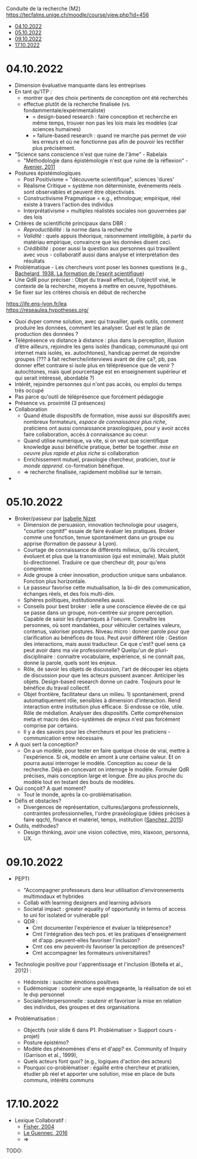 Conduite de la recherche (M2)
https://tecfalms.unige.ch/moodle/course/view.php?id=456

<!-- vim-markdown-toc GFM -->

* [04.10.2022](#04102022)
* [05.10.2022](#05102022)
* [09.10.2022](#09102022)
* [17.10.2022](#17102022)

<!-- vim-markdown-toc -->

# 04.10.2022

- Dimension évaluative manquante dans les entreprises
- En tant qu'ITP :
    - montrer que des choix pertinents de conception ont été recherchés
    - effectue plutôt de la recherche finalisée (vs. fondammentale/expérimentaliste)
        - = design-based research : faire conception et recherche en même temps, trouver non pas les lois mais les modèles (car sciences humaines)
        - = failure-based research : quand ne marche pas permet de voir les erreurs et où ne fonctionne pas afin de pouvoir les rectifier plus précisément.
- "Science sans conscience n'est que ruine de l'âme" - Rabelais
    - "Méthodologie dans épistémologie n'est que ruine de la réflexion" - [Avenier, 2011](https://halshs.archives-ouvertes.fr/halshs-00642673)
- Postures épistémologiques
    - Post Positivisme = "découverte scientifique", sciences 'dures'
    - Réalisme Critique = système non déterministe, événements réels sont observables et peuvent être objectivisés.
    - Constructivisme Pragmatique = e.g., ethnologue; empirique, réel existe à travers l'action des individus
    - Interprétativisme = multiples réalistés sociales non gouvernées par des lois
- Critères de scientificité principaux dans DBR :
    - *Reproductibilité* : la norme dans la recherche
    - *Validité* : quels appuis théorique, raisonnement intelligible, à partir du matériau empirique, convaincre que les données disent ceci.
    - *Crédibilité* : poser aussi la question aux personnes qui travaillent avec vous - collaboratif aussi dans analyse et interprétation des résultats
- Problématique - Les chercheurs vont poser les bonnes questions (e.g., [Bachelard, 1938. La formation de l'esprit scientifique](https://www.cairn.info/histoire-et-philosophie-des-sciences--9782361060398-page-161.htm))
- Une QdR pour préciser : Objet du travail effectué, l'objectif visé, le contexte de la recherche, moyens à mettre en oeuvre, hypothèses.
- Se fixer sur les critères choisis en début de recherche

https://ife.ens-lyon.fr/lea <br>
https://reseaulea.hypotheses.org/ <br>

- Quoi dvper comme solution, avec qui travailler, quels outils, comment produire les données, comment les analyser. Quel est le plan de production des données ?
- Téléprésence vs distance à distance : plus dans la perception, illusion d'être ailleurs, rejoindre les gens isolés (handicap, communauté qui ont internet mais isolés, ex. autochtones), handicap permet de rejoindre groupes (??? à fait recherche/interviews avant de dire ça?, pb, pas donner effet contraire si isole plus en téléprésence que de venir ? autochtones, mais quel pourcentage est en enseignement supérieur et qui serait intéressé, abordable ?)
- Intérêt, rejoindre personnes qui n'ont pas accès, ou emploi du temps très occupé
- Pas parce qu'outil de téléprésence que forcément pédagogie
- Présence vs. proximité (3 présences)
- Collaboration
    - Quand étude dispositifs de formation, mise aussi sur dispositifs avec nombreux formateurs, *espace de connaissance plus riche*, praticiens ont aussi connaissance praxologiques, pour y avoir accès faire collaboration, accès à connaissance au coeur.
    - Quand utilise numérique, va vite, si on veut que scientifique knowledge aussi bénéficie pratique, better be together. *mise en oeuvre plus rapide et plus riche* si collaboration
    - Enrichissement mutuel, praxologie chercheur, praticien, *tout le monde apprend*. co-formation bénéfique.
    - => recherche finalisée, rapidement mobilisé sur le terrain. 
- 
# 05.10.2022

- Broker/passeur par [Isabelle Nizet](https://www.griemetic.ca/team/isabelle-nizet-2/)
    - Dimension de persuasion, innovation technologie pour usagers, "courtier cognitif" essaie de faire évaluer les pratiques. Broker comme une fonction, tenue spontanément dans un groupe ou apprise (formation de passeur à Lyon).
    - Courtage de connaissance de différents milieux, qu'ils circulent, évoluent et plus que la transmission (qui est minimale). Mais plutôt bi-directionnel. Traduire ce que chercheur dit, pour qu'ens comprenne. 
    - Aide groupe à créer innovation, production unique sans unbalance. Fonction plus horizontale.
    - Le passeur favorise cette mutualisation, la bi-dir des communication, échanges réels, et des fois multi-dim.
    - Sphères politiques, institutionnelles aussi.
    - Conseils pour best broker : ielle a une conscience élevée de ce qui se passe dans un groupe, non-centrée sur propre perception. Capable de saisir les dynamiques à l'oeuvre. Connaître les personnes, où sont mandatées, pour véhiculer certaines valeurs, contenus, valoriser postures. Niveau micro : donner parole pour que clarification au bénéfices de tous. Peut avoir différent rôle : Gestion des interactions, mais aussi traducteur. Ce que c'est? quel sens ça peut avoir dans ma vie professionnelle? Quelqu'un de pluri-disciplinaire : connaitre vocabulaire, expérience, si ne connaît pas, donne la parole, quels sont les enjeux.
    - Rôle, de savoir les objets de discussion, l'art de découper les objets de discussion pour que les acteurs puissent avancer. Anticiper les objets. Design-based research donne un cadre. Toujours pour le bénéfice du travail collectif.
    - Objet frontière, facilitateur dans un milieu. 1) spontanément, prend automatiquement rôle, sensibles à dimension d'interaction. Rend interaction entre institution plus efficace. Si endosse ce rôle, utile. Rôle de médiation. Analyser des dispositifs. Cette compréhension meta et macro des éco-systèmes de enjeux n'est pas forcément comprise par certains.  
    - Il y a des savoirs pour les chercheurs et pour les praticiens - communication entre nécessaire.
- A quoi sert la conception?
    - On a un modèle, pour tester en faire quelque chose de vrai, mettre à l'expérience. Si ok, modèle en amont à une certaine valeur. Et on pourra aussi interroger le modèle. Conception au coeur de la recherche. Déjà en concevant on interroge le modèle. Formuler QdR précises, mais conception large et longue. Être au plus proche du modèle tout en testant des bouts de modèles.
- Qui conçoit? A quel moment?
    - Tout le monde, après la co-problématisation. 
- Défis et obstacles?
    - Divergences de représentation, cultures/jargons professionnels, contraintes professionnelles, l'ordre praxéologique (idées précises à faire qqch), finance et matériel, temps, institution ([Sanchez, 2015](https://journals.openedition.org/educationdidactique/2288))
- Outils, méthodes?
    - Design thinking, avoir une vision collective, miro, klaxoon, personna, UX. 

# 09.10.2022
- PEPTI
    - "Accompagner professeurs dans leur utilisation d'environnements multimodaux et hybrides
    - Collab with learning designers and learning advisors
    - Societal impact : greater equality of opportunity in terms of access to uni for isolated or vulnerable ppl
    - QDR :
        - Cmt documenter l'expérience et évaluer la téléprésence?
        - Cmt l'intégration des tech pos. et les pratiques d'enseignement et d'app. peuvent-elles favoriser l'inclusion?
        - Cmt ces env peuvent-ils favoriser la perception de présences?
        - Cmt accompagner les formateurs universitaires?
- Technologie positive pour l'apprentissage et l'inclusion (Botella et al., 2012) :
    - Hédoniste : susciter émotions positives
    - Eudémonique : soutenir une expé engageante, la réalisation de soi et le dvp personnel
    - Sociale/Interpersonnelle : soutenir et favoriser la mise en relation des individus, des groupes et des organisations

- Problématisation : 
  - Objectifs (voir slide 6 dans P1. Problématiser > Support cours - projet)
  - Posture épistémo?
  - Modèle des phénomènes d'ens et d'app? ex. Community of Inquiry (Garrison et al., 1999), 
  - Quels acteurs font quoi? (e.g., logiques d'action des acteurs)
  - Pourquoi co-problématiser : égalité entre chercheur et praticien, étudier pb réel et apporter une solution, mise en place de buts communs, intérêts communs

# 17.10.2022
- Lexique Collaboratif : 
    - [Fisher, 2004](../articles.md#fischer-et-al-2004--meta-design-a-manifesto-for-end-user-development)
    - [Le Guennec, 2016](../articles.md#le-guennec-2016--le-métadesign-ou-comment-lexpérience-doit-échapper-au-designer)
    - =>

TODO:
